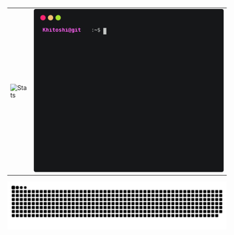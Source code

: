 <table>
  <tr>
    <td>
      <!--ここにgif配置-->
      <img src="http://github-profile-summary-cards.vercel.app/api/cards/most-commit-language?username=Khitoshi&theme=monokai" alt="Stats">
    </td>
    <td>
      <img src="https://github.com/Khitoshi/github-stats-terminal-style/blob/master/github_stats.svg" alt="GitHub Stats">
    </td>
  </tr>
</table>

<picture align="center">
  <source media="(prefers-color-scheme: dark)" srcset="https://raw.githubusercontent.com/Khitoshi/Khitoshi/output/github-contribution-grid-snake-dark.svg" />
  <img src="https://raw.githubusercontent.com/Khitoshi/Khitoshi/output/github-contribution-grid-snake.svg" alt="GitHub Contribution Grid Snake" />
</picture>
